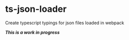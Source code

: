 # ts-json-loader
Create typescript typings for json files loaded in webpack

**_This is a work in progress_**